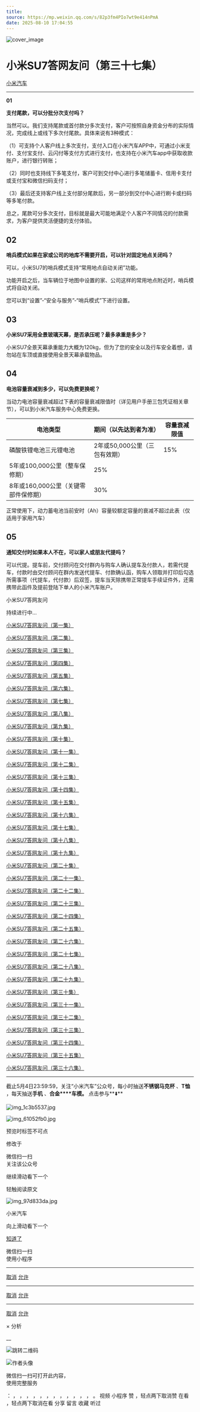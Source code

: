 ```yaml
---
title: 
source: https://mp.weixin.qq.com/s/82p3fm4PIo7wt9e414nPmA
date: 2025-08-10 17:04:55
---
```


![cover_image](images/img_dba6d9ca.jpg)


#  小米SU7答网友问（第三十七集）


[ 小米汽车 ](<javascript:void\(0\);>)

______

**01**  

**支付尾款，可以分批分次支付吗？**

当然可以。我们支持尾款或首付款分多次支付，客户可按照自身资金分布的实际情况，完成线上或线下多次付尾款。具体来说有3种模式：

（1）可支持个人客户线上多次支付，支付入口在小米汽车APP中，可通过小米支付、支付宝支付、云闪付等支付方式进行支付，也支持在小米汽车app中获取收款账户，进行银行转账；

（2）同时也支持线下多笔支付，客户可到交付中心进行多笔储蓄卡、信用卡支付或支付宝和微信扫码支付；

（3）最后还支持客户线上支付部分尾款后，另一部分到交付中心进行刷卡或扫码等多笔付款。

总之，尾款可分多次支付，目标就是最大可能地满足个人客户不同情况的付款需求，为客户提供灵活便捷的支付体验。


## **02**


**哨兵模式如果在家或公司的地库不需要开启，可以针对固定地点关闭吗？**

可以，小米SU7的哨兵模式支持“常用地点自动关闭”功能。

功能开启之后，当车辆位于地图中设置的家、公司这样的常用地点附近时，哨兵模式将自动关闭。

您可以到“设置”-“安全与服务”-“哨兵模式”下进行设置。

  


## **03**


**小米SU7采用全景玻璃天幕，是否承压呢？最多承重是多少？**

小米SU7全景天幕承重能力大概为120kg，但为了您的安全以及行车安全着想，请勿站在车顶或直接使用全景天幕承载物品。


## **04**


**电池容量衰减到多少，可以免费更换呢？**

当动力电池容量衰减超过下表的容量衰减限值时（详见用户手册三包凭证相关章节），可以到小米汽车服务中心免费更换。

电池类型| 期间（以先达到者为准）| 容量衰减限值  
---|---|---  
磷酸铁锂电池三元锂电池| 2年或50,000公里（三包有效期）| 15%  
5年或100,000公里（整车保修期）| 25%  
8年或160,000公里（关键零部件保修期）| 30%  
正常使用下，动力蓄电池当前安时（Ah）容量较额定容量的衰减不超过此表（仅适用于家用汽车）  
  

## **05**


**通知交付时如果本人不在，可以家人或朋友代提吗？**

可以代提。提车前，交付顾问在交付群内与购车人确认提车及付款人，若需代提车，付款时由交付顾问在群内发送代提车、付款确认函，购车人领取并打印后勾选所需事项（代提车，代付款）后双签，提车当天除携带正常提车手续证件外，还需携带此函件及提前登陆下单人的小米汽车账户。

  

小米SU7答网友问  

持续进行中...

[小米SU7答网友问（第一集）](<http://mp.weixin.qq.com/s?__biz=MzkyNzU3MDI3Nw==&mid=2247486958&idx=1&sn=fa1835ddd2eee3bdafefcad5b74d2d94&chksm=c2274de4f550c4f28c7b9e54f1a6a8bcacc3459e88bbe256c362a899a36ca32c80be4f87c45a&scene=21#wechat_redirect>)

[小米SU7答网友问（第二集）](<http://mp.weixin.qq.com/s?__biz=MzkyNzU3MDI3Nw==&mid=2247487024&idx=1&sn=0c7cfca4d7c560dedf8062fa3a7230e3&chksm=c2274e3af550c72cdf2c4b04f2e6f3f66f10eac3634f77346b68be322d895dfb1398978ccbcf&scene=21#wechat_redirect>)

[小米SU7答网友问（第三集）](<http://mp.weixin.qq.com/s?__biz=MzkyNzU3MDI3Nw==&mid=2247487063&idx=2&sn=a0651af985a684e2379d3805947abc23&chksm=c2274e5df550c74b86d3871da393feb8fcadab0dfcdc8e77c806309341c89f1b37396b0e6318&scene=21#wechat_redirect>)

[小米SU7答网友问（第四集）](<http://mp.weixin.qq.com/s?__biz=MzkyNzU3MDI3Nw==&mid=2247487079&idx=1&sn=9cf62cd9e760babefdd444d29ee00b68&chksm=c2274e6df550c77b506f07fb315efff406bc12a55eba23c69b349cba973f61811d88fd0ade33&scene=21#wechat_redirect>)

[小米SU7答网友问（第五集）](<http://mp.weixin.qq.com/s?__biz=MzkyNzU3MDI3Nw==&mid=2247487101&idx=1&sn=9e00cc3239d1e6d9cb373f2efad42e3c&chksm=c2274e77f550c76157349d363d8e0c17ceadab29fae7538c156149e37c9c89e7cc22644201b2&scene=21#wechat_redirect>)

[小米SU7答网友问（第六集）](<http://mp.weixin.qq.com/s?__biz=MzkyNzU3MDI3Nw==&mid=2247487835&idx=2&sn=30cf8170af01397c46dc34cf495f7c02&chksm=c2275151f550d847fcc5d8d333c20a5d27d60276888d7192f51064f53e6fa738e21bf375ef29&scene=21#wechat_redirect>)

[小米SU7答网友问（第七集）](<http://mp.weixin.qq.com/s?__biz=MzkyNzU3MDI3Nw==&mid=2247487849&idx=1&sn=45b7ceae12489188c167129f3fb8b1a6&chksm=c2275163f550d87500cbacfac5ee05ea1b5083b97beb0d16e375b98480c98c823fbfdcc4d45a&scene=21#wechat_redirect>)

[小米SU7答网友问（第八集）](<http://mp.weixin.qq.com/s?__biz=MzkyNzU3MDI3Nw==&mid=2247487860&idx=1&sn=337ffc5a7972e5758d3208fb1eb7a28d&chksm=c227517ef550d86838d64b08036486d07a6ea303f0f8e2e9bb93b097750beeb6b2649b692ede&scene=21#wechat_redirect>)

[小米SU7答网友问（第九集）](<http://mp.weixin.qq.com/s?__biz=MzkyNzU3MDI3Nw==&mid=2247487868&idx=1&sn=8021638c108d845fab76580a6cc405e9&chksm=c2275176f550d86086dc3bcdbc3b4cf518b1ba41a294c3ad5d39504791907edcc6422b015131&scene=21#wechat_redirect>)

[小米SU7答网友问（第十集）](<http://mp.weixin.qq.com/s?__biz=MzkyNzU3MDI3Nw==&mid=2247487890&idx=1&sn=47696df25bbc82e7c5aea71ccd30030e&chksm=c2275198f550d88e577cf942e5f0b4a7a6a21cc2cec4b0f04562b6acaa878177be8d8f2507b9&scene=21#wechat_redirect>)

[小米SU7答网友问（第十一集）](<http://mp.weixin.qq.com/s?__biz=MzkyNzU3MDI3Nw==&mid=2247487900&idx=1&sn=7765954b27cc8772008540f91ca7224d&chksm=c2275196f550d8807e8be4cee38e091559c454cfc8bed3e843d4e425f4b002ee0cb931c883d8&scene=21#wechat_redirect>)

[小米SU7答网友问（第十二集）](<http://mp.weixin.qq.com/s?__biz=MzkyNzU3MDI3Nw==&mid=2247487915&idx=1&sn=abbebbb9cbe0668b66a9c1026b12932f&chksm=c22751a1f550d8b73c8ad64a95a0158ef65c19c0becad656d616125a396dc6b4c6703e97f967&scene=21#wechat_redirect>)

[小米SU7答网友问（第十三集）](<http://mp.weixin.qq.com/s?__biz=MzkyNzU3MDI3Nw==&mid=2247487947&idx=1&sn=f544e6be6fd1221b57e5123f58c1f72c&chksm=c22751c1f550d8d76cf64deaaaf06423ad37525bfbda26eb8e1d0a5952a5b1ae30188c90c2c4&scene=21#wechat_redirect>)

[小米SU7答网友问（第十四集）](<http://mp.weixin.qq.com/s?__biz=MzkyNzU3MDI3Nw==&mid=2247487955&idx=1&sn=ee2a1734fe86b15000822bee9ae0ffd2&chksm=c22751d9f550d8cfdb48ae0c890173e37f66356ad6316e9ada00ee7c231d0772ee6e4c817c65&scene=21#wechat_redirect>)

[小米SU7答网友问（第十五集）](<http://mp.weixin.qq.com/s?__biz=MzkyNzU3MDI3Nw==&mid=2247487979&idx=1&sn=ab9d29fdf3c1147cd9c500ac5fafedde&chksm=c22751e1f550d8f725f7b294d004e04caa682567387ee5ee39a067fad1859fcaca2e68748e6f&scene=21#wechat_redirect>)

[小米SU7答网友问（第十六集）](<http://mp.weixin.qq.com/s?__biz=MzkyNzU3MDI3Nw==&mid=2247488003&idx=1&sn=9ed994132d197917e93f91b9f332e8d1&chksm=c2275209f550db1fe70c13abc492f5c01be8e5b5b81fba7379fe76c52c5256038eb4d6080ce6&scene=21#wechat_redirect>)

[小米SU7答网友问（第十七集）](<http://mp.weixin.qq.com/s?__biz=MzkyNzU3MDI3Nw==&mid=2247488035&idx=1&sn=fcfdeca83d7ca7c13e84b84a92146ed0&chksm=c2275229f550db3f3019dfe29d896a4c7c49a61351dd801e7b3520c9174e26ce040555c9756a&scene=21#wechat_redirect>)

[小米SU7答网友问（第十八集）](<http://mp.weixin.qq.com/s?__biz=MzkyNzU3MDI3Nw==&mid=2247488044&idx=1&sn=15e0313c7b352da563c38d6b64e5cb27&chksm=c2275226f550db303d96d77050e8fe6c21f6c0fd9453e84d129f29cd0024fcf7dd5d0cab4ec8&scene=21#wechat_redirect>)

[小米SU7答网友问（第十九集）](<http://mp.weixin.qq.com/s?__biz=MzkyNzU3MDI3Nw==&mid=2247488049&idx=1&sn=20d5d20c485040ccd9bbe1100ad0dd18&chksm=c227523bf550db2d8d6d7bb477f3f83742d63b451060848150a41d9bf819ff812b73c67add01&scene=21#wechat_redirect>)

[小米SU7答网友问（第二十集）](<http://mp.weixin.qq.com/s?__biz=MzkyNzU3MDI3Nw==&mid=2247488056&idx=1&sn=efcffc7ee04fad7bcb74c548c6941929&chksm=c2275232f550db24c3c6d404748637a9d2a1e60c653ddbf9ddafdc767e79454a3602f3d0ef1c&scene=21#wechat_redirect>)

[小米SU7答网友问（第二十一集）](<http://mp.weixin.qq.com/s?__biz=MzkyNzU3MDI3Nw==&mid=2247488116&idx=1&sn=023b64046c6b458d5d18d3127927f1d7&chksm=c227527ef550db683a84f930ced2a5490c3db91875d0f42b3f9389ccd9c7f28f2df9bc801981&scene=21#wechat_redirect>)

[小米SU7答网友问（第二十二集）](<http://mp.weixin.qq.com/s?__biz=MzkyNzU3MDI3Nw==&mid=2247488132&idx=1&sn=9886d3575c66671b6730a33b6306dab3&chksm=c227528ef550db987a53c13da3d506b2811d5055612cd653ef3991e43c17f4ec4537272e2921&scene=21#wechat_redirect>)

[小米SU7答网友问（第二十三集）](<http://mp.weixin.qq.com/s?__biz=MzkyNzU3MDI3Nw==&mid=2247488147&idx=1&sn=152e9e104197e2a3cf83a0752b29ab2c&chksm=c2275299f550db8f55fc3419acf0eaaa7942e67e59fd74824fe80163cc474cfe2c2c4f86b57e&scene=21#wechat_redirect>)

[小米SU7答网友问（第二十四集）](<http://mp.weixin.qq.com/s?__biz=MzkyNzU3MDI3Nw==&mid=2247488153&idx=1&sn=5813bae70bf685e3be696e424e91c2b8&chksm=c2275293f550db85b0f9e2c070e7e44c503db4898fc24aa5408212264c0047d4f027510be852&scene=21#wechat_redirect>)

[小米SU7答网友问（第二十五集）](<http://mp.weixin.qq.com/s?__biz=MzkyNzU3MDI3Nw==&mid=2247488181&idx=2&sn=8c839457b13992e0fa44edf3c74c9b89&chksm=c22752bff550dba973f0a90364cfd25c389abce8b4d1f193fd418ab7ec724579d6b6b7c70848&scene=21#wechat_redirect>)

[小米SU7答网友问（第二十六集）](<http://mp.weixin.qq.com/s?__biz=MzkyNzU3MDI3Nw==&mid=2247488457&idx=2&sn=dc543fd12a83946ac754f5587901551b&chksm=c22753c3f550dad5ffda70b1d547b1c1ebfb49acd80723e8532dbf868b6ce80322f3a21f54c2&scene=21#wechat_redirect>)

[小米SU7答网友问（第二十七集）](<http://mp.weixin.qq.com/s?__biz=MzkyNzU3MDI3Nw==&mid=2247488844&idx=2&sn=98831e69ba6a5309e094f854c33c1239&chksm=c2275546f550dc50ae5e62fa68397d8534114ad575fa9d42a024a02a7c76e4f387c67870ecd4&scene=21#wechat_redirect>)

[小米SU7答网友问（第二十八集）](<http://mp.weixin.qq.com/s?__biz=MzkyNzU3MDI3Nw==&mid=2247489053&idx=1&sn=3d62061e54b6f4f3c1bba10951f9fd63&chksm=c2275617f550df01be5542c293f970e423f9de7f4b52f78df9d859f093ac70c3f245e3b1c61f&scene=21#wechat_redirect>)

[小米SU7答网友问（第二十九集）](<http://mp.weixin.qq.com/s?__biz=MzkyNzU3MDI3Nw==&mid=2247489094&idx=1&sn=c848ebd55207ba710c9de9073d962c9e&chksm=c227564cf550df5aea0babf7ffa56a9799b53568bb4b6070cfa211e40e53bcabce20a6af7604&scene=21#wechat_redirect>)

[小米SU7答网友问（第三十集）](<http://mp.weixin.qq.com/s?__biz=MzkyNzU3MDI3Nw==&mid=2247489111&idx=2&sn=4f2f8dd41b74d1d89d550e2ae815c1f2&chksm=c227565df550df4b59a0f1299d22fc9754f4e30d0b0d6988391880fd69b9fdccbc1df03c1e48&scene=21#wechat_redirect>)

[小米SU7答网友问（第三十一集）](<http://mp.weixin.qq.com/s?__biz=MzkyNzU3MDI3Nw==&mid=2247489124&idx=1&sn=6d53ab6ed9f1c1cc939c74ddbe76a650&chksm=c227566ef550df78f38c97a793e31a7f0dffe7479d6c9f7f218fbefd726bb7eba073b9b21464&scene=21#wechat_redirect>)

[小米SU7答网友问（第三十二集）](<http://mp.weixin.qq.com/s?__biz=MzkyNzU3MDI3Nw==&mid=2247489152&idx=2&sn=2229789f64f8dc70a5d7ded66f0f6baa&chksm=c227568af550df9cccce7432efc9ecb9e6e805032c0bd5bfa1a8d8d5c3d5b725e2925237e33d&scene=21#wechat_redirect>)

[小米SU7答网友问（第三十三集）](<http://mp.weixin.qq.com/s?__biz=MzkyNzU3MDI3Nw==&mid=2247489245&idx=1&sn=e4f7c471dda5bd47e73caa15527ad794&chksm=c22756d7f550dfc1d5d8643e8565e173a998c108296a5d9ceb1d406be13f6e0c5449cd034ab5&scene=21#wechat_redirect>)

[小米SU7答网友问（第三十四集）](<http://mp.weixin.qq.com/s?__biz=MzkyNzU3MDI3Nw==&mid=2247489298&idx=2&sn=1f871b382371e8b67d0ff1b215f282f5&chksm=c2275718f550de0eeff4fb8a4cc934759826a3ef78444c2aef5b7a624e7420cc0d9a32aa07ac&scene=21#wechat_redirect>)

[小米SU7答网友问（第三十五集）](<http://mp.weixin.qq.com/s?__biz=MzkyNzU3MDI3Nw==&mid=2247489302&idx=1&sn=766fc99aa9b769aa665f9472def7a9ab&chksm=c227571cf550de0aa58d5ef6cda5a89fcb974624a98c63920cccd8a162975293a783f37db438&scene=21#wechat_redirect>)

[小米SU7答网友问（第三十六集）](<http://mp.weixin.qq.com/s?__biz=MzkyNzU3MDI3Nw==&mid=2247489317&idx=1&sn=180e2c4ccf08ec946fe76b0d6d036bc4&chksm=c227572ff550de39da94a83c13f9dd07d8765d73352b313af828f7ef1dd4c1c13640d77f077d&scene=21#wechat_redirect>)

* * *

截止5月4日23:59:59，关注“小米汽车”公众号，每小时抽送**不锈钢马克杯** 、**T恤** ，每天抽送**手机** 、**合金****车模。** 点击参与**⬇️**

  

![img_1c3b5537.jpg](images/img_1c3b5537.jpg)

![img_61052fb0.jpg](images/img_61052fb0.jpg)

[](<>)[](<>)

预览时标签不可点

修改于

微信扫一扫  
关注该公众号

继续滑动看下一个

轻触阅读原文

![img_97d833da.jpg](images/img_97d833da.jpg)

小米汽车 

向上滑动看下一个

[知道了](<javascript:;>)

微信扫一扫  
使用小程序

****

[取消](<javascript:void\(0\);>) [允许](<javascript:void\(0\);>)

****

[取消](<javascript:void\(0\);>) [允许](<javascript:void\(0\);>)

****

[取消](<javascript:void\(0\);>) [允许](<javascript:void\(0\);>)

× 分析

__

![跳转二维码]()

![作者头像](images/img_97d833da.jpg)

微信扫一扫可打开此内容，  
使用完整服务

： ， ， ， ， ， ， ， ， ， ， ， ， 。 视频 小程序 赞 ，轻点两下取消赞 在看 ，轻点两下取消在看 分享 留言 收藏 听过